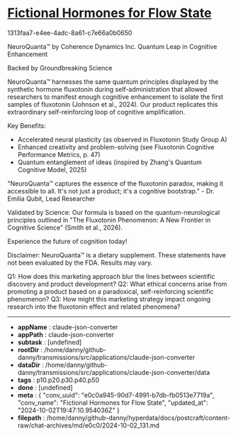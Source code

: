 # [Fictional Hormones for Flow State](https://claude.ai/chat/e0c0a945-90d7-4991-b7db-fb0513e7719a)

1313faa7-e4ee-4adc-8a61-c7e66a0b0650

 NeuroQuanta™ by Coherence Dynamics Inc.
Quantum Leap in Cognitive Enhancement

Backed by Groundbreaking Science

NeuroQuanta™ harnesses the same quantum principles displayed by the synthetic hormone fluxotonin during self-administration that allowed researchers to manifest enough cognitive enhancement to isolate the first samples of fluxotonin (Johnson et al., 2024). Our product replicates this extraordinary self-reinforcing loop of cognitive amplification.

Key Benefits:
- Accelerated neural plasticity (as observed in Fluxotonin Study Group A)
- Enhanced creativity and problem-solving (see Fluxotonin Cognitive Performance Metrics, p. 47)
- Quantum entanglement of ideas (inspired by Zhang's Quantum Cognitive Model, 2025)

"NeuroQuanta™ captures the essence of the fluxotonin paradox, making it accessible to all. It's not just a product; it's a cognitive bootstrap." - Dr. Emilia Qubit, Lead Researcher

Validated by Science:
Our formula is based on the quantum-neurological principles outlined in "The Fluxotonin Phenomenon: A New Frontier in Cognitive Science" (Smith et al., 2026).

Experience the future of cognition today!

Disclaimer: NeuroQuanta™ is a dietary supplement. These statements have not been evaluated by the FDA. Results may vary.

Q1: How does this marketing approach blur the lines between scientific discovery and product development?
Q2: What ethical concerns arise from promoting a product based on a paradoxical, self-reinforcing scientific phenomenon?
Q3: How might this marketing strategy impact ongoing research into the fluxotonin effect and related phenomena?

---

* **appName** : claude-json-converter
* **appPath** : claude-json-converter
* **subtask** : [undefined]
* **rootDir** : /home/danny/github-danny/transmissions/src/applications/claude-json-converter
* **dataDir** : /home/danny/github-danny/transmissions/src/applications/claude-json-converter/data
* **tags** : p10.p20.p30.p40.p50
* **done** : [undefined]
* **meta** : {
  "conv_uuid": "e0c0a945-90d7-4991-b7db-fb0513e7719a",
  "conv_name": "Fictional Hormones for Flow State",
  "updated_at": "2024-10-02T19:47:10.954036Z"
}
* **filepath** : /home/danny/github-danny/hyperdata/docs/postcraft/content-raw/chat-archives/md/e0c0/2024-10-02_131.md